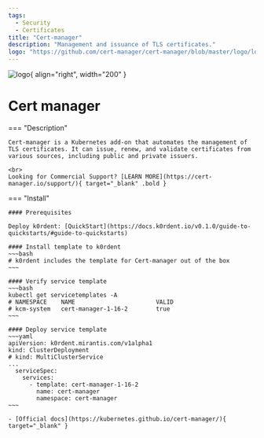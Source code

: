 ```yaml
---
tags:
  - Security
  - Certificates
title: "Cert-manager"
description: "Management and issuance of TLS certificates."
logo: "https://github.com/cert-manager/cert-manager/blob/master/logo/logo-small.png?raw=true"
---
```

![logo](https://github.com/cert-manager/cert-manager/blob/master/logo/logo-small.png?raw=true){ align="right", width="200" }
# Cert manager

=== "Description"

    Cert-manager is a Kubernetes add-on that automates the management of TLS certificates. It can issue, renew, and validate certificates from various sources, including public and private issuers.

    <br>
    Looking for Commercial Support? [LEARN MORE](https://cert-manager.io/support/){ target="_blank" .bold }

=== "Install"

    #### Prerequisites

    Deploy k0rdent: [QuickStart](https://docs.k0rdent.io/v0.1.0/guide-to-quickstarts/#guide-to-quickstarts)

    #### Install template to k0rdent
    ~~~bash
    # k0rdent includes the template for Cert-manager out of the box
    ~~~

    #### Verify service template
    ~~~bash
    kubectl get servicetemplates -A
    # NAMESPACE    NAME                       VALID
    # kcm-system   cert-manager-1-16-2        true
    ~~~

    #### Deploy service template
    ~~~yaml
    apiVersion: k0rdent.mirantis.com/v1alpha1
    kind: ClusterDeployment
    # kind: MultiClusterService
    ...
      serviceSpec:
        services:
          - template: cert-manager-1-16-2
            name: cert-manager
            namespace: cert-manager
    ~~~

    - [Official docs](https://kubernetes.github.io/cert-manager/){ target="_blank" }